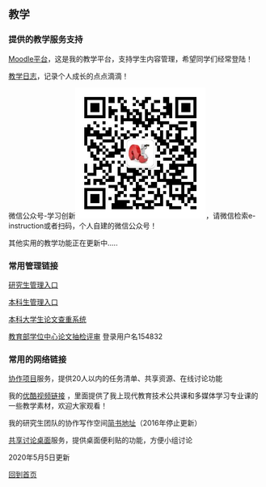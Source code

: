 ## 教学 ##

### 提供的教学服务支持 ###

[Moodle平台](https://atutor.cn/)，这是我的教学平台，支持学生内容管理，希望同学们经常登陆！

[教学日志](https://elearning2.cn/)，记录个人成长的点点滴滴！

微信公众号-学习创新![微信公众号-学习创新](e-instruction.jpg)，请微信检索e-instruction或者扫码，个人自建的微信公众号！

其他实用的教学功能正在更新中.....

### 常用管理链接 ###

[研究生管理入口](http://218.199.196.248/yjs/)

[本科生管理入口](http://xssw.ccnu.edu.cn/zfca/login)

[本科大学生论文查重系统](http://ccnujwc.check.cnki.net/)

[教育部学位中心论文抽检评审](http://www.cdgdc.edu.cn/pgsh/index.action) 登录用户名154832




### 常用的网络链接 ###

[协作项目](https://tower.im/teams/92ec9a0bc59040178c5ad41fdea0e7f5/)服务，提供20人以内的任务清单、共享资源、在线讨论功能

我的[优酷视频链接](http://i.youku.com/education "youku视频") ，里面提供了我上现代教育技术公共课和多媒体学习专业课的一些教学素材，欢迎大家观看！ 

我的研究生团队的协作写作空间[简书地址](http://www.jianshu.com/users/7d0d0c1d6710/ "jianshu地址")（2016年停止更新）

[共享讨论桌面](http://zh-cn.padlet.com/whenhowlee/)服务，提供桌面便利贴的功能，方便小组讨论

2020年5月5日更新

[回到首页](http://4instructor.com/#!index.md)
